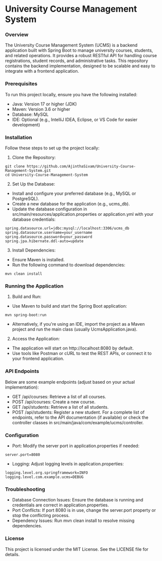 # University Course Management System

### Overview
The University Course Management System (UCMS) is a backend application built with Spring Boot to manage university courses, students, and related operations. It provides a robust RESTful API for handling course registrations, student records, and administrative tasks. This repository contains the backend implementation, designed to be scalable and easy to integrate with a frontend application.

### Prerequisites
To run this project locally, ensure you have the following installed:
- Java: Version 17 or higher (JDK)
- Maven: Version 3.6 or higher
- Database: MySQL
- IDE: Optional (e.g., IntelliJ IDEA, Eclipse, or VS Code for easier development)

### Installation
Follow these steps to set up the project locally:
1. Clone the Repository:
```
git clone https://github.com/AjinthaSivam/University-Course-Management-System.git
cd University-Course-Management-System
```
2. Set Up the Database:
- Install and configure your preferred database (e.g., MySQL or PostgreSQL).
- Create a new database for the application (e.g., ucms_db).
- Update the database configuration in src/main/resources/application.properties or application.yml with your database credentials:
```
spring.datasource.url=jdbc:mysql://localhost:3306/ucms_db
spring.datasource.username=your_username
spring.datasource.password=your_password
spring.jpa.hibernate.ddl-auto=update
```
3. Install Dependencies:
- Ensure Maven is installed.
- Run the following command to download dependencies:
```
mvn clean install
```

### Running the Application
1. Build and Run:
- Use Maven to build and start the Spring Boot application:
```
mvn spring-boot:run
```
- Alternatively, if you're using an IDE, import the project as a Maven project and run the main class (usually UcmsApplication.java).
2. Access the Application:
- The application will start on http://localhost:8080 by default.
- Use tools like Postman or cURL to test the REST APIs, or connect it to your frontend application.

### API Endpoints
Below are some example endpoints (adjust based on your actual implementation):
- GET /api/courses: Retrieve a list of all courses.
- POST /api/courses: Create a new course.
- GET /api/students: Retrieve a list of all students.
- POST /api/students: Register a new student.
For a complete list of endpoints, refer to the API documentation (if available) or check the controller classes in src/main/java/com/example/ucms/controller.

### Configuration
- Port: Modify the server port in application.properties if needed:
```
server.port=8080
```
- Logging: Adjust logging levels in application.properties:
```
logging.level.org.springframework=INFO
logging.level.com.example.ucms=DEBUG
```

### Troubleshooting
- Database Connection Issues: Ensure the database is running and credentials are correct in application.properties.
- Port Conflicts: If port 8080 is in use, change the server.port property or stop the conflicting process.
- Dependency Issues: Run mvn clean install to resolve missing dependencies.

### License
This project is licensed under the MIT License. See the LICENSE file for details.

